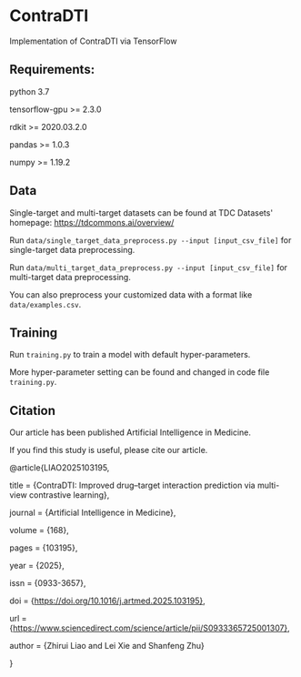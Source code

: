 # ContraDTI
Implementation of ContraDTI via TensorFlow

## Requirements:
python 3.7

tensorflow-gpu >= 2.3.0

rdkit >= 2020.03.2.0

pandas >= 1.0.3

numpy >= 1.19.2


## Data
Single-target and multi-target datasets can be found at TDC Datasets' homepage: https://tdcommons.ai/overview/

Run `data/single_target_data_preprocess.py --input [input_csv_file]` for single-target data preprocessing. 

Run `data/multi_target_data_preprocess.py --input [input_csv_file]` for multi-target data preprocessing. 

You can also preprocess your customized data with a format like `data/examples.csv`. 




## Training
Run `training.py` to train a model with default hyper-parameters.

More hyper-parameter setting can be found and changed in code file `training.py`.

## Citation
Our article has been published Artificial Intelligence in Medicine.

If you find this study is useful, please cite our article.

@article{LIAO2025103195,

title = {ContraDTI: Improved drug–target interaction prediction via multi-view contrastive learning},

journal = {Artificial Intelligence in Medicine},

volume = {168},

pages = {103195},

year = {2025},

issn = {0933-3657},

doi = {https://doi.org/10.1016/j.artmed.2025.103195},

url = {https://www.sciencedirect.com/science/article/pii/S0933365725001307},

author = {Zhirui Liao and Lei Xie and Shanfeng Zhu}

}
